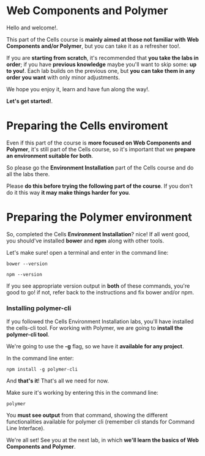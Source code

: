 Web Components and Polymer
==========================================================

Hello and welcome!.

This part of the Cells course is **mainly aimed at those not familiar with Web Components and/or Polymer**, but you can take it as a refresher too!.

If you are **starting from scratch**, it's recommended that **you take the labs in order**; if you have **previous knowledge** maybe you'll want to skip some: **up to you!**. Each lab builds on the previous one, but **you can take them in any order you want** with only minor adjustments.

We hope you enjoy it, learn and have fun along the way!.

**Let's get started!**.

Preparing the Cells enviroment
==========================================================

Even if this part of the course is **more focused on Web Components and Polymer**, it's still part of the Cells course, so it's important that we **prepare an environment suitable for both**.

So please go the **Environment Installation** part of the Cells course and do all the labs there.

Please **do this before trying the following part of the course**. If you don't do it this way **it may make things harder for you**.


Preparing the Polymer environment
==========================================================

So, completed the Cells **Environment Installation**? nice! If all went good, you should've installed **bower** and **npm** along with other tools.

Let's make sure! open a terminal and enter in the command line:

    bower --version

    npm --version

If you see appropriate version output in **both** of these commands, you're good to go! if not, refer back to the instructions and fix bower and/or npm.

### Installing polymer-cli

If you followed the Cells Environment Installation labs, you'll have installed the cells-cli tool. For working with Polymer, we are going to **install the polymer-cli tool**.

We're going to use the **-g** flag, so we have it **available for any project**.

In the command line enter:

    npm install -g polymer-cli

And **that's it**! That's all we need for now.

Make sure it's working by entering this in the command line:

    polymer

You **must see output** from that command, showing the different functionalities available for polymer cli (remember cli stands for Command Line Interface).

We're all set! See you at the next lab, in which **we'll learn the basics of Web Components and Polymer**.
